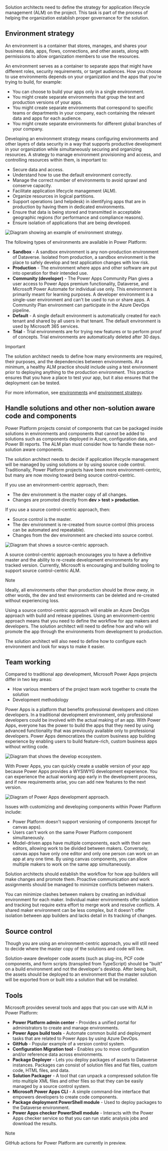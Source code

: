 Solution architects need to define the strategy for application lifecycle management (ALM) on the project. This task is part of the process of helping the organization establish proper governance for the solution.

## Environment strategy

An environment is a container that stores, manages, and shares your business data, apps, flows, connections, and other assets, along with permissions to allow organization members to use the resources.

An environment serves as a container to separate apps that might have different roles, security requirements, or target audiences. How you choose to use environments depends on your organization and the apps that you're trying to build, for example:

- You can choose to build your apps only in a single environment.
- You might create separate environments that group the test and production versions of your apps.
- You might create separate environments that correspond to specific teams or departments in your company, each containing the relevant data and apps for each audience.
- You might create separate environments for different global branches of your company.

Developing an environment strategy means configuring environments and other layers of data security in a way that supports productive development in your organization while simultaneously securing and organizing resources. A strategy to manage environment provisioning and access, and controlling resources within them, is important to:

- Secure data and access.
- Understand how to use the default environment correctly.
- Manage the correct number of environments to avoid sprawl and conserve capacity.
- Facilitate application lifecycle management (ALM).
- Organize resources in logical partitions.
- Support operations (and helpdesk) in identifying apps that are in production by having them in dedicated environments.
- Ensure that data is being stored and transmitted in acceptable geographic regions (for performance and compliance reasons).
- Ensure isolation of applications that are being developed.

![Diagram showing an example of environment strategy.](../media/2-environment-strategy.png)

The following types of environments are available in Power Platform:

- **Sandbox** - A sandbox environment is any non-production environment of Dataverse. Isolated from production, a sandbox environment is the place to safely develop and test application changes with low risk.
- **Production** - The environment where apps and other software are put into operation for their intended use.
- **Community (developer)** - The Power Apps Community Plan gives a user access to Power Apps premium functionality, Dataverse, and Microsoft Power Automate for individual use only. This environment is primarily meant for learning purposes. A developer environment is a single-user environment and can't be used to run or share apps. A Community Plan environment can participate in the Azure DevOps pipeline.
- **Default** - A single default environment is automatically created for each tenant and shared by all users in that tenant. The default environment is used by Microsoft 365 services.
- **Trial** - Trial environments are for trying new features or to perform proof of concepts. Trial environments are automatically deleted after 30 days.

> [!IMPORTANT]
> The solution architect needs to define how many environments are required, their purposes, and the dependencies between environments. At a minimum, a healthy ALM practice should include using a test environment prior to deploying anything to the production environment. This practice ensures that you have a place to test your app, but it also ensures that the deployment can be tested.

For more information, see [environments](https://docs.microsoft.com/power-platform/admin/environments-overview) and [environment strategy](https://docs.microsoft.com/power-platform/guidance/adoption/environment-strategy).

## Handle solutions and other non-solution aware code and components

Power Platform projects consist of components that can be packaged inside solutions in environments and components that cannot be added to solutions such as components deployed in Azure, configuration data, and Power BI reports. The ALM plan must consider how to handle these non-solution aware components.

The solution architect needs to decide if application lifecycle management will be managed by using solutions or by using source code control. Traditionally, Power Platform projects have been more environment-centric, but many are now moving toward being source control-centric.

If you use an environment-centric approach, then:

- The dev environment is the master copy of all changes.
- Changes are promoted directly from **dev > test > production**.

If you use a source control-centric approach, then:

- Source control is the master.
- The dev environment is re-created from source control (this process can be automated and repeatable).
- Changes from the dev environment are checked into source control.

![Diagram that shows a source-centric approach.](../media/2-source-centric.png)

A source control-centric approach encourages you to have a definitive master and the ability to re-create development environments for any tracked version. Currently, Microsoft is encouraging and building tooling to support source control-centric ALM.

> [!NOTE]
> Ideally, all environments other than production should be *throw away*, in other words, the dev and test environments can be deleted and re-created without experiencing loss.

Using a source control-centric approach will enable an Azure DevOps approach with build and release pipelines. Using an environment-centric approach means that you need to define the workflow for app makers and developers. The solution architect will need to define how and who will promote the app through the environments from development to production.

The solution architect will also need to define how to configure each environment and look for ways to make it easier.

## Team working

Compared to traditional app development, Microsoft Power Apps projects differ in two key areas:

- How various members of the project team work together to create the solution
- Development methodology

Power Apps is a platform that benefits professional developers and citizen developers. In a traditional development environment, only professional developers could be involved with the actual making of an app. With Power Apps, everyone has the power to build the apps that they need by using advanced functionality that was previously available only to professional developers. Power Apps democratizes the custom business app building experience by enabling users to build feature-rich, custom business apps without writing code.

![Diagram that shows the develop ecosystem.](../media/2-ecosystem.png)

With Power Apps, you can quickly create a usable version of your app because Power Apps provides a WYSIWYG development experience. You can experience the actual working app early in the development process, and if new requirements arise, you can add new features to the next version.

![Diagram of Power Apps development approach.](../media/2-agile.png)

Issues with customizing and developing components within Power Platform include:

- Power Platform doesn't support versioning of components (except for canvas apps).
- Users can't work on the same Power Platform component simultaneously.
- Model-driven apps have multiple components, each with their own editors, allowing work to be divided between makers. Conversely, canvas apps have only one editor and only one person can work on an app at any one time. By using canvas components, you can allow multiple makers to work on the same app simultaneously.

Solution architects should establish the workflow for how app builders will make changes and promote them. Proactive communication and work assignments should be managed to minimize conflicts between makers.

You can minimize clashes between makers by creating an individual environment for each maker. Individual maker environments offer isolation and tracking but require extra effort to merge work and resolve conflicts. A shared maker environment can be less complex, but it doesn't offer isolation between app builders and lacks detail in its tracking of changes.

## Source control

Though you are using an environment-centric approach, you will still need to decide where the master copy of the solutions and code will live.

Solution-aware developer code assets (such as plug-ins, PCF code components, and form scripts (transpiled from TypeScript) should be "built" on a build environment and not the developer's desktop. After being built, the assets should be deployed to an environment that the master solution will be exported from or built into a solution that will be installed.

## Tools

Microsoft provides several tools and apps that you can use with ALM in Power Platform:

- **Power Platform admin center** - Provides a unified portal for administrators to create and manage environments.
- **Power Apps build tools** - Automate common build and deployment tasks that are related to Power Apps by using Azure DevOps. 
- **GitHub** - Popular example of a version control system.
- **Configuration Migration tool** - Enables you to move configuration and/or reference data across environments.
- **Package Deployer** - Lets you deploy packages of assets to Dataverse instances. Packages can consist of solution files and flat files, custom code, HTML files, and data.
- **Solution Packager** - A tool that can unpack a compressed solution file into multiple XML files and other files so that they can be easily managed by a source control system.
- **Microsoft Power Apps CLI** - A simple command-line interface that empowers developers to create code components.
- **Package deployment PowerShell module** - Used to deploy packages to the Dataverse environment.
- **Power Apps checker PowerShell module** - Interacts with the Power Apps checker service so that you can run static analysis jobs and download the results.

> [!NOTE]
> GitHub actions for Power Platform are currently in preview.

